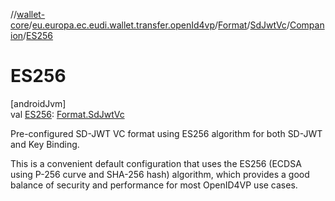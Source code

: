 //[wallet-core](../../../../../index.md)/[eu.europa.ec.eudi.wallet.transfer.openId4vp](../../../index.md)/[Format](../../index.md)/[SdJwtVc](../index.md)/[Companion](index.md)/[ES256](-e-s256.md)

# ES256

[androidJvm]\
val [ES256](-e-s256.md): [Format.SdJwtVc](../index.md)

Pre-configured SD-JWT VC format using ES256 algorithm for both SD-JWT and Key Binding.

This is a convenient default configuration that uses the ES256 (ECDSA using P-256 curve and SHA-256 hash) algorithm, which provides a good balance of security and performance for most OpenID4VP use cases.
